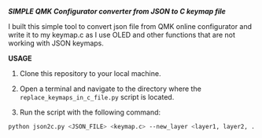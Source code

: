 ***SIMPLE QMK Configurator converter from JSON to C keymap file***

I built this simple tool to convert json file from QMK online configurator and write it to my keymap.c as I use OLED and other functions that are not working with JSON keymaps.

**USAGE**

1. Clone this repository to your local machine.

2. Open a terminal and navigate to the directory where the `replace_keymaps_in_c_file.py` script is located.

3. Run the script with the following command:
```bash
python json2c.py <JSON_FILE> <keymap.c> --new_layer <layer1, layer2, ...>
```
